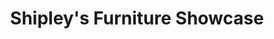 ---
title: "Shipley's Furniture Showcase"
url: /seneca/shipleys-furniture-showcase-north-fairplay-street/
shop: Raumausstattung
---